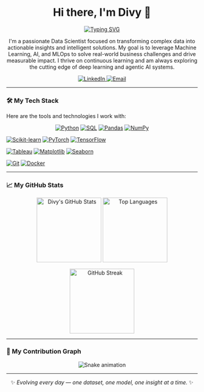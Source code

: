 <!-- 
Hello! You've found the source code for my GitHub profile.
Feel free to be inspired, but please customize it to make it your own.
Happy coding! - Divy
-->

<!-- Header -->
<div align="center">
  <h1 align="center">Hi there, I'm Divy 👋</h1>
</div>

<!-- Typing Animation -->
<div align="center">
  <a href="https://git.io/typing-svg">
    <img src="https://readme-typing-svg.demolab.com?font=Fira+Code&weight=500&size=25&pause=1000&color=00C2FF&center=true&vCenter=true&width=550&lines=Data+Scientist+%26+AI+Enthusiast;Problem+Solver+%7C+Lifelong+Learner;Turning+Data+into+Decisions+🚀" alt="Typing SVG" />
  </a>
</div>

<!-- Introduction -->
<p align="center">
  I'm a passionate Data Scientist focused on transforming complex data into actionable insights and intelligent solutions. My goal is to leverage Machine Learning, AI, and MLOps to solve real-world business challenges and drive measurable impact. I thrive on continuous learning and am always exploring the cutting edge of deep learning and agentic AI systems.
</p>

<!-- Social Links -->
<div align="center">
  <a href="https://linkedin.com/in/your-linkedin-profile" target="_blank">
    <img src="https://img.shields.io/badge/LinkedIn-0077B5?style=for-the-badge&logo=linkedin&logoColor=white" alt="LinkedIn"/>
  </a>
  <a href="mailto:your.email@example.com" target="_blank">
    <img src="https://img.shields.io/badge/Email-D14836?style=for-the-badge&logo=gmail&logoColor=white" alt="Email"/>
  </a>
  <!-- Add other links like a portfolio website, blog, etc. -->
  <!--
  <a href="https://your-portfolio-link.com" target="_blank">
    <img src="https://img.shields.io/badge/Portfolio-255E63?style=for-the-badge&logo=google-chrome&logoColor=white" alt="Portfolio"/>
  </a>
  -->
</div>

---

### 🛠️ My Tech Stack

Here are the tools and technologies I work with:

<!-- Icons -->
<p align="center">
  <!-- Languages & Core Libraries -->
  <a href="https://www.python.org" target="_blank" rel="noreferrer"><img src="https://img.shields.io/badge/Python-3776AB?style=for-the-badge&logo=python&logoColor=white" alt="Python"/></a>
  <a href="https://www.mysql.com/" target="_blank" rel="noreferrer"><img src="https://img.shields.io/badge/SQL-4479A1?style=for-the-badge&logo=mysql&logoColor=white" alt="SQL"/></a>
  <a href="https://pandas.pydata.org/" target="_blank" rel="noreferrer"><img src="https://img.shields.io/badge/Pandas-150458?style=for-the-badge&logo=pandas&logoColor=white" alt="Pandas"/></a>
  <a href="https://numpy.org/" target="_blank" rel="noreferrer"><img src="https://img.shields.io/badge/NumPy-013243?style=for-the-badge&logo=numpy&logoColor=white" alt="NumPy"/></a>
  
  <!-- ML & Deep Learning -->
  <a href="https://scikit-learn.org/" target="_blank" rel="noreferrer"><img src="https://img.shields.io/badge/Scikit--Learn-F7931E?style=for-the-badge&logo=scikit-learn&logoColor=white" alt="Scikit-learn"/></a>
  <a href="https://pytorch.org/" target="_blank" rel="noreferrer"><img src="https://img.shields.io/badge/PyTorch-EE4C2C?style=for-the-badge&logo=pytorch&logoColor=white" alt="PyTorch"/></a>
  <a href="https://www.tensorflow.org" target="_blank" rel="noreferrer"><img src="https://img.shields.io/badge/TensorFlow-FF6F00?style=for-the-badge&logo=tensorflow&logoColor=white" alt="TensorFlow"/></a>
  
  <!-- Data Viz & BI -->
  <a href="https://www.tableau.com/" target="_blank" rel="noreferrer"><img src="https://img.shields.io/badge/Tableau-E97627?style=for-the-badge&logo=tableau&logoColor=white" alt="Tableau"/></a>
  <a href="https://matplotlib.org/" target="_blank" rel="noreferrer"><img src="https://img.shields.io/badge/Matplotlib-3776AB?style=for-the-badge&logo=python&logoColor=white" alt="Matplotlib"/></a>
  <a href="https://seaborn.pydata.org/" target="_blank" rel="noreferrer"><img src="https://img.shields.io/badge/Seaborn-88d4df?style=for-the-badge&logo=python&logoColor=white" alt="Seaborn"/></a>

  <!-- MLOps & Dev Tools -->
  <a href="https://git-scm.com/" target="_blank" rel="noreferrer"><img src="https://img.shields.io/badge/Git-F05032?style=for-the-badge&logo=git&logoColor=white" alt="Git"/></a>
  <a href="https://www.docker.com/" target="_blank" rel="noreferrer"><img src="https://img.shields.io/badge/Docker-2496ED?style=for-the-badge&logo=docker&logoColor=white" alt="Docker"/></a>
</p>

---

### 📈 My GitHub Stats

<p align="center">
  <!-- GitHub Stats Card -->
  <img src="https://github-readme-stats.vercel.app/api?username=dvy246&show_icons=true&theme=tokyonight&count_private=true&include_all_commits=true" height="170" alt="Divy's GitHub Stats"/>
  <!-- Top Langs Card -->
  <img src="https://github-readme-stats.vercel.app/api/top-langs/?username=dvy246&layout=compact&theme=tokyonight" height="170" alt="Top Languages"/>
</p>
<p align="center">
  <!-- Streak Stats Card -->
  <img src="https://github-readme-streak-stats.herokuapp.com/?user=dvy246&theme=tokyonight" height="170" alt="GitHub Streak"/>
</p>

---

### 🐍 My Contribution Graph

<p align="center">
  <img src="https://github.com/dvy246/dvy246/raw/output/github-contribution-grid-snake.svg" alt="Snake animation">
</p>

---
<p align="center">
✨ <i>Evolving every day — one dataset, one model, one insight at a time.</i> ✨
</p>
